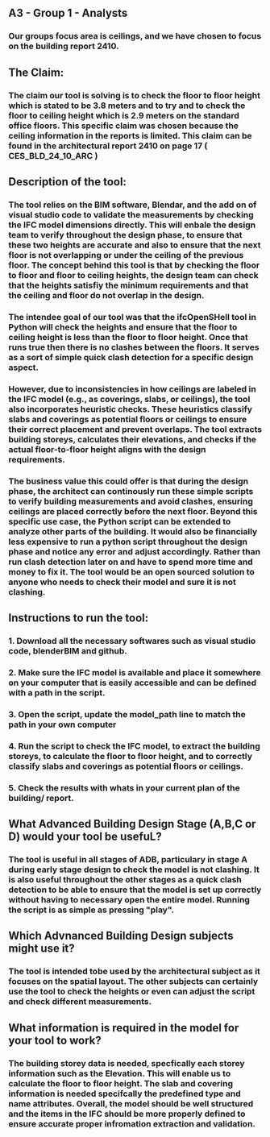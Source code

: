 ## A3 - Group 1 - Analysts
### Our groups focus area is ceilings, and we have chosen to focus on the building report 2410. 

## The Claim: 
### The claim our tool is solving is to check the floor to floor height which is stated to be 3.8 meters and to try and to check the floor to ceiling height which is 2.9 meters on the standard office floors. This specific claim was chosen because the ceiling information in the reports is limited. This claim can be found in the architectural report 2410 on page 17 ( CES_BLD_24_10_ARC ) 

## Description of the tool: 

### The tool relies on the BIM software, Blendar, and the add on of visual studio code to validate the measurements by checking the IFC model dimensions directly. This will enbale the design team to verify throughout the design phase, to ensure that these two heights are accurate and also to ensure that the next floor is not overlapping or under the ceiling of the previous floor.  The concept behind this tool is that by checking the floor to floor and floor to ceiling heights, the design team can check that the heights satisfiy the minimum requirements and that the ceiling and floor do not overlap in the design. 

### The intendee goal of our tool was that the ifcOpenSHell tool in Python will check the heights and ensure that the floor to ceiling height is less than the floor to floor height. Once that runs true then there is no clashes between the floors. It serves as a sort of simple quick clash detection for a specific design aspect. 

### However, due to inconsistencies in how ceilings are labeled in the IFC model (e.g., as coverings, slabs, or ceilings), the tool also incorporates heuristic checks. These heuristics classify slabs and coverings as potential floors or ceilings to ensure their correct placement and prevent overlaps. The tool extracts building storeys, calculates their elevations, and checks if the actual floor-to-floor height aligns with the design requirements.

### The business value this could offer is that during the design phase, the architect can continously run these simple scripts to verify building measurements and avoid clashes, ensuring ceilings are placed correctly before the next floor. Beyond this specific use case, the Python script can be extended to analyze other parts of the building. It would also be financially less expensive to run a python script throughout the design phase and notice any error and adjust accordingly. Rather than run clash detection later on and have to spend more time and money to fix it. The tool would be an open sourced solution to anyone who needs to check their model and sure it is not clashing.

## Instructions to run the tool: 

### 1. Download all the necessary softwares such as visual studio code, blenderBIM and github.

### 2.  Make sure the IFC model is available and place it somewhere on your computer that is easily accessible and can be defined with a path in the script. 

### 3. Open the script, update the model_path line to match the path in your own computer

### 4. Run the script to check the IFC model, to extract the building storeys, to calculate the floor to floor height, and to correctly classify slabs and coverings as potential floors or ceilings. 

### 5. Check the results with whats in your current plan of the building/ report. 


## What Advanced Building Design Stage (A,B,C or D) would your tool be usefuL?

### The tool is useful in all stages of ADB, particulary in stage A during early stage design to check the model is not clashing. It is also useful throughout the other stages as a quick clash detection to be able to ensure that the model is set up correctly without having to necessary open the entire model. Running the script is as simple as pressing "play". 

## Which Advnanced Building Design subjects might use it?
### The tool is intended tobe used by the architectural subject as it focuses on the spatial layout. The other subjects can certainly use the tool to check the heights or even can adjust the script and check different measurements. 

## What information is required in the model for your tool to work?

### The building storey data is needed, specfically each storey information such as the Elevation. This will enable us to calculate the floor to floor height. The slab and covering information is needed specifcally the predefined type and name attributes. Overall, the model should be well structured and the items in the IFC should be more properly defined to ensure accurate proper infromation extraction and validation. 

